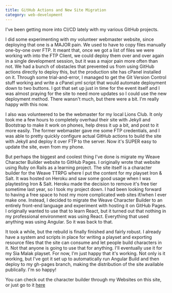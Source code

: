 ```yaml
---
title: GitHub Actions and New Site Migration
category: web-development
---
```

I've been getting more into CI/CD lately with my various GitHub projects.

I did some experimenting with my volunteer webmaster website, since deploying that one is a MAJOR pain. We used to have to copy files manually one-by-one over FTP. It meant that, once we got a list of files we were working wth into the FTP Client, we could deploy them over and over again in a single development session, but it was a major pain more often than not. We had a bunch of obstacles that prevented us from using GitHub actions directly to deploy this, but the production site has cPanel installed on it. Through some trial-and-error, I managed to get the Git Version Control stuff working and write a cPanel.yml script that would automate deployment down to two buttons. I got that set up just in time for the event itself and I was almost praying for the site to need more updates so I could use the new deployment method. There wansn't much, but there were a bit. I'm really happy with this now.

I also was volunteered to be the webmaster for my local Lions Club. It only took me a few hours to completely overhaul their site with Jekyll and Bootstrap to make it work on phones, help dress it up a bit, and post to it more easily. The former webmaster gave me some FTP credentials, and I was able to pretty quickly configure actual GitHub actions to build the site with Jekyll and deploy it over FTP to the server. Now it's SUPER easy to update the site, even from my phone.

But perhaps the biggest and coolest thing I've done is migrate my Weave Character Builder website to GitHub Pages. I originally wrote that website using Ruby on Rails as a learning project. The site itself is a character builder for the Weave TTRPG where I put the content for my playset Iron & Salt. It was hosted on Heroku and saw some good usage when I was playtesting Iron & Salt. Heroku made the decision to remove it's free tier sometime last year, so I took my project down. I had been looking forward to having a free space to host my more complicated web sites if/when I ever make one. Instead, I decided to migrate the Weave Character Builder to an entirely front-end language and experiment with hosting it on GitHub Pages. I originally wanted to use that to learn React, but it turned out that nothing in my professional environment was using React. Everything that used anything was using Angular. So it was back to that.

It took a while, but the rebuild is finally finished and fairly robust. I already have a system and scripts in place for writing a playset and exporting resource files that the site can consume and let people build characters in it. Not that anyone is going to use that for anything. I'll eventually use it for my Sia Malak playset. For now, I'm just happy that it's working. Not only is it working, but I've got it set up to automatically run Angular Build and then deploy to my gh-pages branch, making the distribution of the site available publically. I'm so happy!

You can check out the character builder through my Websites on this site, or just go to it [here](/Weave-Site/)
